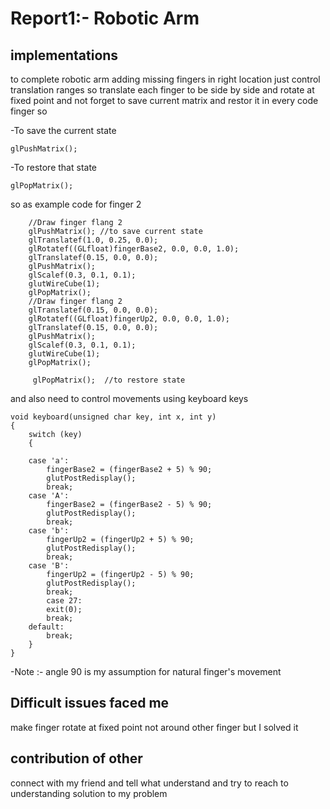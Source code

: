 # Report1:- Robotic Arm


## implementations
to complete robotic arm adding missing fingers in right location 
just control translation ranges so translate each finger to be side by side and rotate at fixed point  and not forget to save current matrix and restor it  in every code finger so 

 -To save the current state
```
glPushMatrix();
```
-To restore that state
```
glPopMatrix();
```
so as example code for finger 2
```
    //Draw finger flang 2 
	glPushMatrix(); //to save current state
	glTranslatef(1.0, 0.25, 0.0);
	glRotatef((GLfloat)fingerBase2, 0.0, 0.0, 1.0);
	glTranslatef(0.15, 0.0, 0.0);
	glPushMatrix();
	glScalef(0.3, 0.1, 0.1);
	glutWireCube(1);
	glPopMatrix();
    //Draw finger flang 2
	glTranslatef(0.15, 0.0, 0.0);
	glRotatef((GLfloat)fingerUp2, 0.0, 0.0, 1.0);
	glTranslatef(0.15, 0.0, 0.0);
	glPushMatrix();
	glScalef(0.3, 0.1, 0.1);
	glutWireCube(1);
	glPopMatrix();

     glPopMatrix();  //to restore state
```
and also need to control movements using  keyboard keys
```
void keyboard(unsigned char key, int x, int y)
{
	switch (key)
	{ 
	
	case 'a':
		fingerBase2 = (fingerBase2 + 5) % 90;
		glutPostRedisplay();
		break;
	case 'A':
		fingerBase2 = (fingerBase2 - 5) % 90;
		glutPostRedisplay();
		break;
	case 'b':
		fingerUp2 = (fingerUp2 + 5) % 90;
		glutPostRedisplay();
		break;
	case 'B':
		fingerUp2 = (fingerUp2 - 5) % 90;
		glutPostRedisplay();
		break;
		case 27:
		exit(0);
		break;
	default:
		break;
	}
}
```
-Note :- angle 90 is my assumption for natural  finger's movement  
## Difficult issues faced me
make finger rotate at fixed point not around other finger but I solved it  

## contribution of other
connect with my friend and tell what understand and try to reach to understanding solution to my problem 


